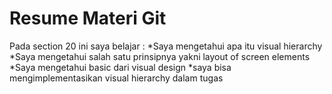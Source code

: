 <h1>Resume Materi Git</h1>
Pada section 20 ini saya belajar :
*Saya mengetahui apa itu visual hierarchy
*Saya mengetahui salah satu prinsipnya yakni layout of screen elements
*Saya mengetahui basic dari visual design 
*saya bisa mengimplementasikan visual hierarchy dalam tugas